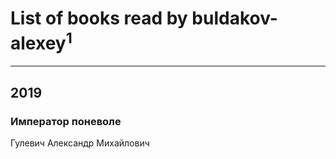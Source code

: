 # List of books read by buldakov-alexey<sup>1</sup>
---

## 2019

### Император поневоле
Гулевич Александр Михайлович



